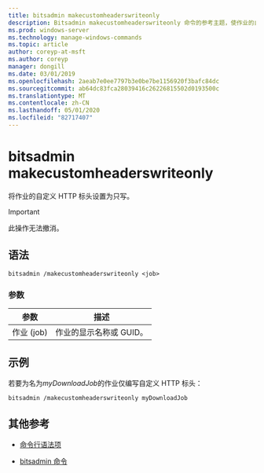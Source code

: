 ```yaml
---
title: bitsadmin makecustomheaderswriteonly
description: Bitsadmin makecustomheaderswriteonly 命令的参考主题，使作业的自定义 HTTP 标头只写。
ms.prod: windows-server
ms.technology: manage-windows-commands
ms.topic: article
author: coreyp-at-msft
ms.author: coreyp
manager: dongill
ms.date: 03/01/2019
ms.openlocfilehash: 2aeab7e0ee7797b3e0be7be1156920f3bafc84dc
ms.sourcegitcommit: ab64dc83fca28039416c26226815502d0193500c
ms.translationtype: MT
ms.contentlocale: zh-CN
ms.lasthandoff: 05/01/2020
ms.locfileid: "82717407"
---
```

# <a name="bitsadmin-makecustomheaderswriteonly"></a>bitsadmin makecustomheaderswriteonly

将作业的自定义 HTTP 标头设置为只写。

> [!IMPORTANT]
> 此操作无法撤消。

## <a name="syntax"></a>语法

```
bitsadmin /makecustomheaderswriteonly <job>
```

### <a name="parameters"></a>参数

| 参数 | 描述 |
| -------------- | -------------- |
| 作业 (job) | 作业的显示名称或 GUID。 |

## <a name="examples"></a>示例

若要为名为*myDownloadJob*的作业仅编写自定义 HTTP 标头：

```
bitsadmin /makecustomheaderswriteonly myDownloadJob
```

## <a name="additional-references"></a>其他参考

- [命令行语法项](command-line-syntax-key.md)

- [bitsadmin 命令](bitsadmin.md)
